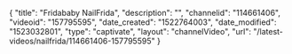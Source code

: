 {
    "title": "Fridababy NailFrida",
    "description": "",
    "channelid": "114661406",
    "videoid": "157795595",
    "date_created": "1522764003",
    "date_modified": "1523032801",
    "type": "captivate",
    "layout": "channelVideo",
    "url": "\/latest-videos\/nailfrida\/114661406-157795595"
}